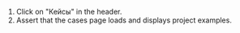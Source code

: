1. Click on "Кейсы" in the header.
2. Assert that the cases page loads and displays project examples.